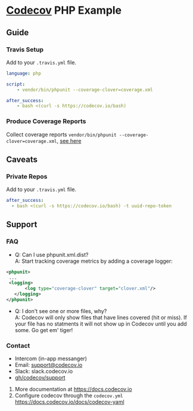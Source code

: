 

# [Codecov][1] PHP Example

## Guide
### Travis Setup

Add to your `.travis.yml` file.
```yml
language: php

script:
    - vendor/bin/phpunit --coverage-clover=coverage.xml

after_success:
    - bash <(curl -s https://codecov.io/bash)
```
### Produce Coverage Reports
Collect coverage reports `vendor/bin/phpunit --coverage-clover=coverage.xml`, [see here][2]

## Caveats
### Private Repos
Add to your `.travis.yml` file.
```yml
after_success:
  - bash <(curl -s https://codecov.io/bash) -t uuid-repo-token
```
## Support
### FAQ
- Q: Can I use phpunit.xml.dist?<br/>A: Start tracking coverage metrics by adding a coverage logger:
 ```xml
<phpunit>
  ...
  <logging>
        <log type="coverage-clover" target="clover.xml"/>
    </logging>
</phpunit>
```
- Q: I don't see one or more files, why?<br/>A: Codecov will only show files that have lines covered (hit or miss). If your file has no statments it will not show up in Codecov until you add some. Go get em' tiger!
### Contact
- Intercom (in-app messanger)
- Email: support@codecov.io
- Slack: slack.codecov.io
- [gh/codecov/support](https://github.com/codecov/support)

1. More documentation at https://docs.codecov.io
2. Configure codecov through the `codecov.yml`  https://docs.codecov.io/docs/codecov-yaml



[1]: https://codecov.io/
[2]: https://github.com/codecov/example-php/blob/master/.travis.yml#L15
[3]: https://github.com/codecov/example-php/blob/master/.travis.yml#L18
[4]: https://github.com/codecov/codecov-python
